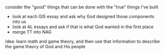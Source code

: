 
consider the "good" things that can be done with the "true" things I've built

- look at each GIS essay and ask why God designed those components into us
- look at AL essays and ask if that is what God wanted in the first place
- merge TT into NAG

idea: learn math and game theory, and then use that information to describe the game theory of God and His people
